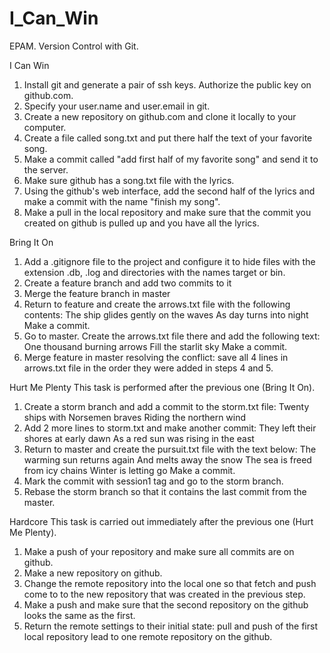 # I_Can_Win

EPAM. Version Control with Git.

I Can Win
1. Install git and generate a pair of ssh keys. Authorize the public key on github.com.
2. Specify your user.name and user.email in git.
3. Create a new repository on github.com and clone it locally to your computer.
4. Create a file called song.txt and put there half the text of your favorite song.
5. Make a commit called "add first half of my favorite song" and send it to the server.
6. Make sure github has a song.txt file with the lyrics.
7. Using the github's web interface, add the second half of the lyrics and make a commit with the name "finish my song".
8. Make a pull in the local repository and make sure that the commit you created on github is pulled up and you have all the lyrics.


Bring It On 
1. Add a .gitignore file to the project and configure it to hide files with the extension .db, .log and directories with the names target or bin.
2. Create a feature branch and add two commits to it
3. Merge the feature branch in master
4. Return to feature and create the arrows.txt file with the following contents:
The ship glides gently on the waves
As day turns into night
Make a commit.
5. Go to master. Create the arrows.txt file there and add the following text:
One thousand burning arrows
Fill the starlit sky
Make a commit.
6. Merge feature in master resolving the conflict: save all 4 lines in arrows.txt file in the order they were added in steps 4 and 5.

Hurt Me Plenty 
This task is performed after the previous one (Bring It On).
1. Create a storm branch and add a commit to the storm.txt file:
Twenty ships with Norsemen braves
Riding the northern wind
2. Add 2 more lines to storm.txt and make another commit:
They left their shores at early dawn
As a red sun was rising in the east
3. Return to master and create the pursuit.txt file with the text below:
The warming sun returns again
And melts away the snow
The sea is freed from icy chains
Winter is letting go
Make a commit.
4. Mark the commit with session1 tag and go to the storm branch.
5. Rebase the storm branch so that it contains the last commit from the master.

Hardcore 
This task is carried out immediately after the previous one (Hurt Me Plenty).
1. Make a push of your repository and make sure all commits are on github.
2. Make a new repository on github.
3. Change the remote repository into the local one so that fetch and push come to to the new repository that was created in the previous step.
4. Make a push and make sure that the second repository on the github looks the same as the first.
5. Return the remote settings to their initial state: pull and push of the first local repository lead to one remote repository on the github.
